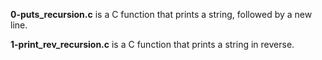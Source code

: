 **0-puts_recursion.c** is a C function that prints a string, followed by a new line.

**1-print_rev_recursion.c** is a C function that prints a string in reverse.
